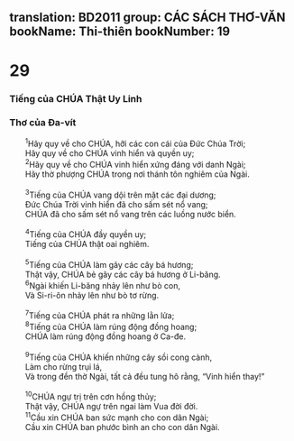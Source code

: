 translation: BD2011
group: CÁC SÁCH THƠ-VĂN
bookName: Thi-thiên 
bookNumber: 19
-------

<div class="title"><h1>29</h1><h3>Tiếng của CHÚA Thật Uy Linh</h3><h3>Thơ của Ða-vít</h3></div>
<span class="verse thi_29_1">  <sup>1</sup>Hãy quy về cho CHÚA, hỡi các con cái của Ðức Chúa Trời; <br/>  Hãy quy về cho CHÚA vinh hiển và quyền uy;<br/></span>
<span class="verse thi_29_2">  <sup>2</sup>Hãy quy về cho CHÚA vinh hiển xứng đáng với danh Ngài;<br/>  Hãy thờ phượng CHÚA trong nơi thánh tôn nghiêm của Ngài.<br/><br/></span>
<span class="verse thi_29_3">  <sup>3</sup>Tiếng của CHÚA vang dội trên mặt các đại dương;<br/>  Ðức Chúa Trời vinh hiển đã cho sấm sét nổ vang;<br/>  CHÚA đã cho sấm sét nổ vang trên các luồng nước biển.<br/><br/></span>
<span class="verse thi_29_4">  <sup>4</sup>Tiếng của CHÚA đầy quyền uy;<br/>  Tiếng của CHÚA thật oai nghiêm.<br/><br/></span>
<span class="verse thi_29_5">  <sup>5</sup>Tiếng của CHÚA làm gãy các cây bá hương;<br/>  Thật vậy, CHÚA bẻ gãy các cây bá hương ở Li-băng.<br/></span>
<span class="verse thi_29_6">  <sup>6</sup>Ngài khiến Li-băng nhảy lên như bò con,<br/>  Và Si-ri-ôn nhảy lên như bò tơ rừng.<br/><br/></span>
<span class="verse thi_29_7">  <sup>7</sup>Tiếng của CHÚA phát ra những lằn lửa;<br/></span>
<span class="verse thi_29_8">  <sup>8</sup>Tiếng của CHÚA làm rúng động đồng hoang;<br/>  CHÚA làm rúng động đồng hoang ở Ca-đe.<br/><br/></span>
<span class="verse thi_29_9">  <sup>9</sup>Tiếng của CHÚA khiến những cây sồi cong cành,<br/>  Làm cho rừng trụi lá,<br/>  Và trong đền thờ Ngài, tất cả đều tung hô rằng, “Vinh hiển thay!”<br/><br/></span>
<span class="verse thi_29_10">  <sup>10</sup>CHÚA ngự trị trên cơn hồng thủy;<br/>  Thật vậy, CHÚA ngự trên ngai làm Vua đời đời.<br/></span>
<span class="verse thi_29_11">  <sup>11</sup>Cầu xin CHÚA ban sức mạnh cho con dân Ngài;<br/>  Cầu xin CHÚA ban phước bình an cho con dân Ngài.<br/></span>
